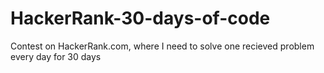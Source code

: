 # HackerRank-30-days-of-code
Contest on HackerRank.com, where I need to solve one recieved problem every day for 30 days
